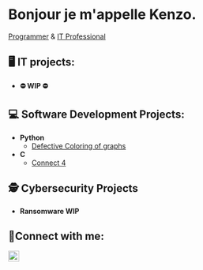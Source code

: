 <h1>Bonjour je m'appelle Kenzo.</h1>
<a href="https://github.com/Kenzo-Dibi">Programmer</a> &
<a href="https://www.linkedin.com/in/kenzo-dibi-a35360298/">IT Professional</a>

<h2> 🖥️ IT projects:</h2>

- <b>⛔ WIP ⛔</b>

<h2> 💻 Software Development Projects:</h2>

- <b>Python</b>
  - [Defective Coloring of graphs](https://github.com/Kenzo-Dibi/defective-coloring)
- <b>C</b>
  - [Connect 4](https://github.com/Kenzo-Dibi/Projets-C/tree/main/projet4)

<h2>🕵️ Cybersecurity Projects</h2>

  - <b>Ransomware WIP</b>
  
<h2> 📱Connect with me:</h2>

<a href="https://www.linkedin.com/in/kenzo-dibi-a35360298/">
  <img align="left" alt="KenzoDibi | LinkedIn" width="22px" src="https://cdn.jsdelivr.net/npm/simple-icons@v3/icons/linkedin.svg" />
</a>

<!--
Here are some ideas to get you started:

- 🔭 I’m currently working on ...
- 🌱 I’m currently learning ...
- 👯 I’m looking to collaborate on ...
- 🤔 I’m looking for help with ...
- 💬 Ask me about ...
- 📫 How to reach me: ...
- 😄 Pronouns: ...
- ⚡ Fun fact: ...
-->
